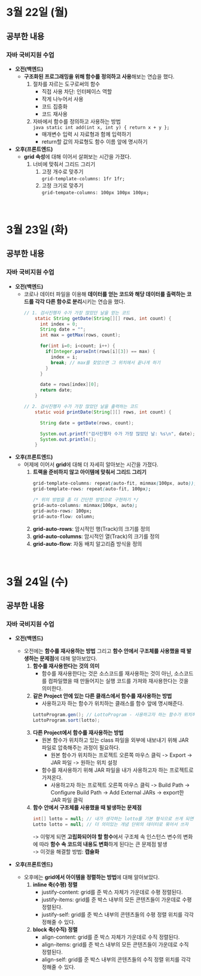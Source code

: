 # 3월 22일 (월)
## 공부한 내용
### 자바 국비지원 수업
- **오전(백엔드)**
  - **구조화된 프로그래밍을 위해 함수를 정의하고 사용**해보는 연습을 했다.
      1. 절차를 자르는 도구로써의 함수
          - 직접 사용 차단: 인터페이스 역할
          - 작게 나누어서 사용
          - 코드 집중화
          - 코드 재사용
      2. 자바에서 함수를 정의하고 사용하는 방법  
        ```java
        static int add(int x, int y) { return x + y };
        ```   
          - 매개변수 입력 시 자료형과 함께 입력하기
          - return할 값의 자료형도 함수 이름 앞에 명시하기
- **오후(프론트엔드)** 
  - **grid 속성**에 대해 이어서 살펴보는 시간을 가졌다.
      1. 너비에 맞춰서 그리드 그리기
         1. 고정 개수로 맞추기  
            `grid-template-columns: 1fr 1fr;`
         3. 고정 크기로 맞추기  
            `grid-tempate-columns: 100px 100px 100px;`

<br>

# 3월 23일 (화)
## 공부한 내용
### 자바 국비지원 수업
- **오전(백엔드)**
  - 코로나 데이터 파일을 이용해 **데이터를 얻는 코드와 해당 데이터를 출력하는 코드를 각각 다른 함수로 분리**시키는 연습을 했다.
    ```java
    // 1. 검사진행자 수가 가장 많았던 날을 얻는 코드
        static String getDate(String[][] rows, int count) {
          int index = 0;
          String date = ""; 
          int max = getMax(rows, count);

          for(int i=0; i<count; i++) {
            if(Integer.parseInt(rows[i][3]) == max) {
              index = i;
              break; // max를 찾았으면 그 위치에서 끝나게 하기
            }
          }

          date = rows[index][0];
          return date;
        }

	// 2. 검사진행자 수가 가장 많았던 날을 출력하는 코드
        static void printDate(String[][] rows, int count) {

          String date = getDate(rows, count);

          System.out.printf("검사진행자 수가 가장 많았던 날: %s\n", date); 
          System.out.println();	
        }
    ```
- **오후(프론트엔드)**
  - 어제에 이어서 **grid**에 대해 더 자세히 알아보는 시간을 가졌다.
      1. **트랙을 준비하지 않고 아이템에 맞춰서 그리드 그리기**   
          ```css     
          grid-template-columns: repeat(auto-fit, minmax(100px, auto));
          grid-template-rows: repeat(auto-fit, 100px);

          /* 위의 방법을 좀 더 간단한 방법으로 구현하기 */
          grid-auto-columns: minmax(100px, auto);
          grid-auto-rows: 100px;
          grid-auto-flow: column;
          ```      
      2. **grid-auto-rows**: 암시적인 행(Track)의 크기를 정의
      3. **grid-auto-columns**: 암시적인 열(Track)의 크기를 정의
      4. **grid-auto-flow**: 자동 배치 알고리즘 방식을 정의

<br>

# 3월 24일 (수)
## 공부한 내용
### 자바 국비지원 수업
- **오전(백엔드)**
  - 오전에는 **함수를 재사용하는 방법** 그리고 **함수 안에서 구조체를 사용했을 때 발생하는 문제점**에 대해 알아보았다.
    1. **함수를 재사용한다는 것의 의미**
    	- 함수를 재사용한다는 것은 소스코드를 재사용하는 것이 아닌, 소스코드를 컴파일했을 때 만들어지는 실행 코드를 가져와 재사용한다는 것을 의미한다.   
    3. **같은 Project 안에 있는 다른 클래스에서 함수를 재사용하는 방법**
    	- 사용하고자 하는 함수가 위치하는 클래스를 함수 앞에 명시해준다.   
	    ```java
	    LottoProgram.gen(); // LottoProgram - 사용하고자 하는 함수가 위치하는 클래스
	    LottoProgram.sort(lotto);
	    ```   
    3. **다른 Project에서 함수를 재사용하는 방법**
    	- 원본 함수가 위치하고 있는 class 파일을 외부에 내보내기 위해 JAR 파일로 압축해주는 과정이 필요하다.
    		- 원본 함수가 위치하는 프로젝트 오른쪽 마우스 클릭 -> Export -> JAR 파일 -> 원하는 위치 설정
    	- 함수를 재사용하기 위해 JAR 파일을 내가 사용하고자 하는 프로젝트로 가져온다.
    		- 사용하고자 하는 프로젝트 오른쪽 마우스 클릭 -> Build Path -> Configure Build Path -> Add External JARs -> export한 JAR 파일 클릭
    4. **함수 안에서 구조체를 사용했을 때 발생하는 문제점**
		```java
		int[] lotto = null; // 내가 생각하는 lotto를 기본 형식으로 쓰게 되면 lotto의 의미를 제대로 표현하기 힘듦
		Lotto lotto = null; // 더 의미있는 개념 단위의 데이터로 묶어서 쓰자
		```
		-> 이렇게 되면 **고립화되어야 할 함수**에서 구조체 속 인스턴스 변수의 변화에 따라 **함수 속 코드의 내용도 변화**하게 된다는 큰 문제점 발생   
		-> 이것을 해결할 방법: **캡슐화**

- **오후(프론트엔드)**
  - 오후에는 **grid에서 아이템을 정렬하는 방법**에 대해 알아보았다.
    1. **inline 축(수평) 정렬**
    	- justify-content: grid를 준 박스 자체가 가운데로 수평 정렬된다.
    	- justify-items: grid를 준 박스 내부의 모든 콘텐츠들이 가운데로 수평 정렬된다.
    	- justify-self: grid를 준 박스 내부의 콘텐츠들의 수평 정렬 위치를 각각 정해줄 수 있다.
    3. **block 축(수직) 정렬**
    	- align-content: grid를 준 박스 자체가 가운데로 수직 정렬된다.
    	- align-items: grid를 준 박스 내부의 모든 콘텐츠들이 가운데로 수직 정렬된다.    
    	- align-self: grid를 준 박스 내부의 콘텐츠들의 수직 정렬 위치를 각각 정해줄 수 있다. 
